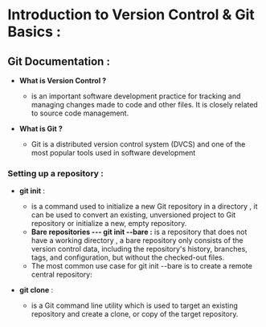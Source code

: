 # Introduction to Version Control & Git Basics : 

##  Git Documentation : 
- **What is Version Control ?** 
    - is an important software development practice for tracking and managing changes made to code and other files. It is closely related to source code management.

- **What is Git ?**
    - Git is a distributed version control system (DVCS) and one of the most popular tools used in software development


### Setting up a repository : 
- **git init** :
    - is a command used to initialize a new Git repository in a directory   , it can be used to convert an existing, unversioned project to Git      repository or initialize a new, empty repository. 
    - **Bare repositories --- git init --bare :** is a repository that does not have a working directory , a bare repository only consists of the version control data, including the repository's history, branches, tags, and configuration, but without the checked-out files.
    - The most common use case for  git init --bare is to create a remote central repository:

- **git clone** : 
    - is a Git command line utility which is used to target an existing repository and create a clone, or copy of the target repository.
    
